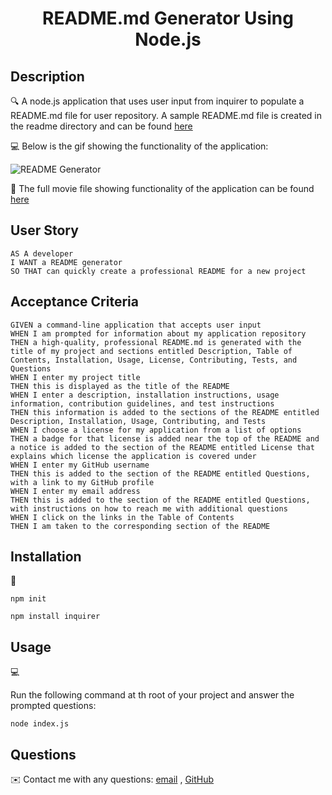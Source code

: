 <h1 align ="center">README.md Generator Using Node.js</h1>
   
   
## Description
  
🔍 A node.js application that uses user input from inquirer to populate a README.md file for user repository. A sample README.md file is created in the readme directory and can be found [here](./readme/SampleGeneratedReadMe.md)  
  
💻 Below is the gif showing the functionality of the application:
  
![README Generator](./src/readme.gif)
  
🎥 The full movie file showing functionality of the application can be found [here](./src/readme.webm)  
  
## User Story
  
```
AS A developer
I WANT a README generator
SO THAT can quickly create a professional README for a new project 
```
  
## Acceptance Criteria
  
``` 
GIVEN a command-line application that accepts user input
WHEN I am prompted for information about my application repository
THEN a high-quality, professional README.md is generated with the title of my project and sections entitled Description, Table of Contents, Installation, Usage, License, Contributing, Tests, and Questions
WHEN I enter my project title
THEN this is displayed as the title of the README
WHEN I enter a description, installation instructions, usage information, contribution guidelines, and test instructions
THEN this information is added to the sections of the README entitled Description, Installation, Usage, Contributing, and Tests
WHEN I choose a license for my application from a list of options
THEN a badge for that license is added near the top of the README and a notice is added to the section of the README entitled License that explains which license the application is covered under
WHEN I enter my GitHub username
THEN this is added to the section of the README entitled Questions, with a link to my GitHub profile
WHEN I enter my email address
THEN this is added to the section of the README entitled Questions, with instructions on how to reach me with additional questions
WHEN I click on the links in the Table of Contents
THEN I am taken to the corresponding section of the README
```

## Installation
💾   
  
`npm init`
  
`npm install inquirer`
  
## Usage
💻   
  
Run the following command at th root of your project and answer the prompted questions:
  
`node index.js`

## Questions
✉️ Contact me with any questions: [email](hhutku.wa@gmail.com) , [GitHub](https://github.com/hhutku)<br />

